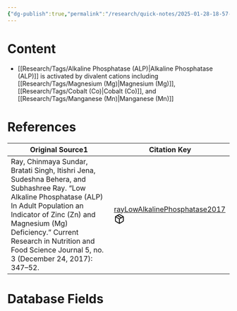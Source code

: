 ```yaml
---
{"dg-publish":true,"permalink":"/research/quick-notes/2025-01-28-18-57-19/","updated":"2025-01-28T18:57:57-05:00"}
---
```


# Content
- [[Research/Tags/Alkaline Phosphatase (ALP)\|Alkaline Phosphatase (ALP)]] is activated by divalent cations including [[Research/Tags/Magnesium (Mg)\|Magnesium (Mg)]], [[Research/Tags/Cobalt (Co)\|Cobalt (Co)]], and [[Research/Tags/Manganese (Mn)\|Manganese (Mn)]]
# References
<div><table class="dataview table-view-table"><thead class="table-view-thead"><tr class="table-view-tr-header"><th class="table-view-th"><span>Original Source</span><span class="dataview small-text">1</span></th><th class="table-view-th"><span>Citation Key</span></th></tr></thead><tbody class="table-view-tbody"><tr><td><span>Ray, Chinmaya Sundar, Bratati Singh, Itishri Jena, Sudeshna Behera, and Subhashree Ray. “Low Alkaline Phosphatase (ALP) In Adult Population an Indicator of Zinc (Zn) and Magnesium (Mg) Deficiency.” Current Research in Nutrition and Food Science Journal 5, no. 3 (December 24, 2017): 347–52.</span></td><td><span><a data-tooltip-position="top" aria-label="Research/Evidence Sources/rayLowAlkalinePhosphatase2017.md" data-href="Research/Evidence Sources/rayLowAlkalinePhosphatase2017.md" href="Research/Evidence Sources/rayLowAlkalinePhosphatase2017.md" class="internal-link" target="_blank" rel="noopener nofollow" fileclass-name="Research Links">rayLowAlkalinePhosphatase2017</a><a class="metadata-menu fileclass-icon"><svg xmlns="http://www.w3.org/2000/svg" width="24" height="24" viewBox="0 0 24 24" fill="none" stroke="currentColor" stroke-width="2" stroke-linecap="round" stroke-linejoin="round" class="svg-icon lucide-package"><path d="m7.5 4.27 9 5.15"></path><path d="M21 8a2 2 0 0 0-1-1.73l-7-4a2 2 0 0 0-2 0l-7 4A2 2 0 0 0 3 8v8a2 2 0 0 0 1 1.73l7 4a2 2 0 0 0 2 0l7-4A2 2 0 0 0 21 16Z"></path><path d="m3.3 7 8.7 5 8.7-5"></path><path d="M12 22V12"></path></svg></a></span></td></tr></tbody></table></div>

# Database Fields